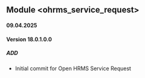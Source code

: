 ## Module <ohrms_service_request>

#### 09.04.2025
#### Version 18.0.1.0.0
##### ADD
- Initial commit for Open HRMS Service Request
